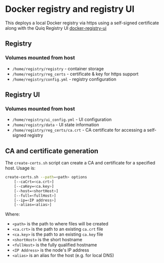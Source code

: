 # Docker registry and registry UI

This deploys a local Docker registry via https using a self-signed certificate
along with the Quiq Registry UI [docker-registry-ui](https://hub.docker.com/r/quiq/docker-registry-ui/tags/)

## Registry

### Volumes mounted from host

- `/home/registry/registry` - container storage
- `/home/registry/reg_certs` - certificate & key for https support
- `/home/registry/config.yml` - registry configuration

## Registry UI

### Volumes mounted from host

- `/home/registry/ui_config.yml` - UI configuration
- `/home/registry/data` - UI state information
- `/home/registry/reg_certs/ca.crt` - CA certificate for accessing a self-signed registry

## CA and certificate generation

The `create-certs.sh` script can create a CA and certificate for a specified host.  Usage is:

```bash
create-certs.sh --path=<path> options
    [--caCrt=<ca.crt>]
    [--caKey=<ca.key>]
    [--host=<shortHost>]
    [--full=<fullHost>]
    [--ip=<IP address>]
    [--alias=<alias>]

```

Where:

- `<path>` is the path to where files will be created
- `<ca.crt>` is the path to an existing `ca.crt` file
- `<ca.key>` is the path to an existing `ca.key` file
- `<shortHost>` is the short hostname
- `<fullHost>` is the fully qualified hostname
- `<IP Address>` is the node's IP address
- `<alias>` is an alias for the host (e.g. for local DNS)